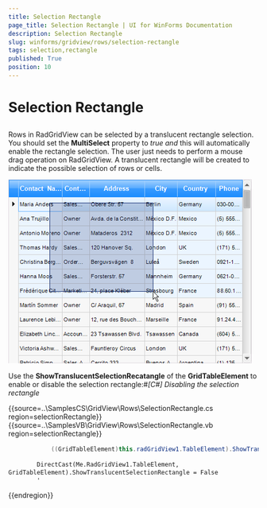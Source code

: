 ```yaml
---
title: Selection Rectangle
page_title: Selection Rectangle | UI for WinForms Documentation
description: Selection Rectangle
slug: winforms/gridview/rows/selection-rectangle
tags: selection,rectangle
published: True
position: 10
---
```


# Selection Rectangle



## 

Rows in RadGridView can be selected by a translucent rectangle selection. You should set the __MultiSelect__ property to *true and* this will automatically enable the rectangle selection. The user just needs to perform a mouse drag operation on RadGridView. A translucent rectangle will be created to indicate the possible selection of rows or cells.

![gridview-rows-selection-rectangle 001](images/gridview-rows-selection-rectangle001.png)



Use the __ShowTranslucentSelectionRecatangle__ of the __GridTableElement__ to enable or disable the selection rectangle:#_[C#] Disabling the selection rectangle_

	



{{source=..\SamplesCS\GridView\Rows\SelectionRectangle.cs region=selectionRectangle}} 
{{source=..\SamplesVB\GridView\Rows\SelectionRectangle.vb region=selectionRectangle}} 

````C#
            ((GridTableElement)this.radGridView1.TableElement).ShowTranslucentSelectionRectangle = false;
````
````VB.NET
        DirectCast(Me.RadGridView1.TableElement, GridTableElement).ShowTranslucentSelectionRectangle = False
        '
````

{{endregion}} 



